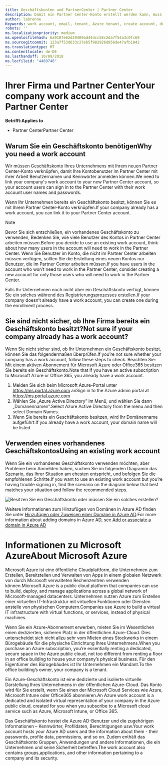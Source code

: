 ```yaml
---
title: Geschäftskonten und PartnerCenter | Partner Center
description: Damit ein Partner Center-Konto erstellt werden kann, muss Ihr Unternehmen ein Geschäftskonto besitzen.
author: labrenne
Keywords: work account, email, tenant, Azure tenant, create account, domain name
robots: ''
ms.localizationpriority: medium
ms.openlocfilehash: 6a9187e62d29409ad44dcc58c2da7f54a3c0fc69
ms.sourcegitcommit: 123a7f53d633c27eb5f982926d856de47afb1042
ms.translationtype: MT
ms.contentlocale: de-DE
ms.lasthandoff: 10/09/2018
ms.locfileid: "4489746"
---
```

# <a name="your-company-work-account-and-the-partner-center"></a><span data-ttu-id="b63a5-103">Ihrer Firma und Partner Center</span><span class="sxs-lookup"><span data-stu-id="b63a5-103">Your company work account and the Partner Center</span></span>  

**<span data-ttu-id="b63a5-104">Betrifft:</span><span class="sxs-lookup"><span data-stu-id="b63a5-104">Applies to</span></span>**

-  <span data-ttu-id="b63a5-105">Partner Center</span><span class="sxs-lookup"><span data-stu-id="b63a5-105">Partner Center</span></span>

## <a name="why-you-need-a-work-account"></a><span data-ttu-id="b63a5-106">Warum Sie ein Geschäftskonto benötigen</span><span class="sxs-lookup"><span data-stu-id="b63a5-106">Why you need a work account</span></span>

<span data-ttu-id="b63a5-107">Wir müssen Geschäftskonto Ihres Unternehmens mit Ihrem neuen Partner Center-Konto verknüpfen, damit Ihre Kontobenutzer im Partner Center mit ihrer Arbeit Benutzernamen und Kennwörter anmelden können.</span><span class="sxs-lookup"><span data-stu-id="b63a5-107">We need to link your company's work account to your new Partner Center account, so your account users can sign in to the Partner Center with their work account user names and passwords.</span></span>

<span data-ttu-id="b63a5-108">Wenn Ihr Unternehmen bereits ein Geschäftskonto besitzt, können Sie es mit Ihrem Partner Center-Konto verknüpfen.</span><span class="sxs-lookup"><span data-stu-id="b63a5-108">If your company already has a work account, you can link it to your Partner Center account.</span></span> 

> [!NOTE]  
>  <span data-ttu-id="b63a5-109">Bevor Sie sich entschließen, ein vorhandenes Geschäftskonto zu verwenden, Bedenken Sie, wie viele Benutzer des Kontos in Partner Center arbeiten müssen.</span><span class="sxs-lookup"><span data-stu-id="b63a5-109">Before you decide to use an existing work account, think about how many users in the account will need to work in the Partner Center.</span></span> <span data-ttu-id="b63a5-110">Wenn Sie Benutzer im Konto, die nicht im Partner Center arbeiten müssen verfügen, sollten Sie die Erstellung eines neuen Kontos nur Benutzer, die im Partner Center arbeiten müssen.</span><span class="sxs-lookup"><span data-stu-id="b63a5-110">If you have users in the account who won’t need to work in the Partner Center, consider creating a new account for only those users who will need to work in the Partner Center.</span></span>

<span data-ttu-id="b63a5-111">Falls Ihr Unternehmen noch nicht über ein Geschäftskonto verfügt, können Sie ein solches während des Registrierungsprozesses erstellen.</span><span class="sxs-lookup"><span data-stu-id="b63a5-111">If your company doesn’t already have a work account, you can create one during the enrollment process.</span></span> 

## <a name="not-sure-if-your-company-already-has-a-work-account"></a><span data-ttu-id="b63a5-112">Sie sind nicht sicher, ob Ihre Firma bereits ein Geschäftskonto besitzt?</span><span class="sxs-lookup"><span data-stu-id="b63a5-112">Not sure if your company already has a work account?</span></span>

<span data-ttu-id="b63a5-113">Wenn Sie nicht sicher sind, ob Ihr Unternehmen ein Geschäftskonto besitzt, können Sie das folgendermaßen überprüfen.</span><span class="sxs-lookup"><span data-stu-id="b63a5-113">If you’re not sure whether your company has a work account, follow these steps to check.</span></span> <span data-ttu-id="b63a5-114">Beachten Sie: Mit einem aktiven Abonnement für Microsoft Azure oder Office365 besitzen Sie bereits ein Geschäftskonto.</span><span class="sxs-lookup"><span data-stu-id="b63a5-114">Note that if you have an active subscription to Microsoft Azure or Office 365, you already have a work account.</span></span>
1.  <span data-ttu-id="b63a5-115">Melden Sie sich beim Microsoft Azure-Portal unter https://ms.portal.azure.com an</span><span class="sxs-lookup"><span data-stu-id="b63a5-115">Sign in to the Azure admin portal at https://ms.portal.azure.com</span></span>
2.  <span data-ttu-id="b63a5-116">Wählen Sie „Azure Active Directory” im Menü, und wählen Sie dann „Domänennamen”.</span><span class="sxs-lookup"><span data-stu-id="b63a5-116">Select Azure Active Directory from the menu and then select Domain Names.</span></span>
3.  <span data-ttu-id="b63a5-117">Wenn Sie bereits ein Geschäftskonto besitzen, wird Ihr Domänenname aufgeführt.</span><span class="sxs-lookup"><span data-stu-id="b63a5-117">If you already have a work account, your domain name will be listed.</span></span>

## <a name="using-an-existing-work-account"></a><span data-ttu-id="b63a5-118">Verwenden eines vorhandenes Geschäftskontos</span><span class="sxs-lookup"><span data-stu-id="b63a5-118">Using an existing work account</span></span>

<span data-ttu-id="b63a5-119">Wenn Sie ein vorhandenes Geschäftskonto verwenden möchten, aber Probleme beim Anmelden haben, suchen Sie im folgenden Diagramm das Szenario, das Ihrer Situation am ehesten entspricht, und befolgen Sie die empfohlenen Schritte.</span><span class="sxs-lookup"><span data-stu-id="b63a5-119">If you want to use an existing work account but you’re having trouble signing in, find the scenario on the diagram below that best matches your situation and follow the recommended steps.</span></span> 

![Besitzen Sie ein Geschäftskonto oder müssen Sie ein solches erstellen?](images/onboardingAADFlow.png)

<span data-ttu-id="b63a5-121">Weitere Informationen zum Hinzufügen von Domänen in Azure AD finden Sie unter [Hinzufügen oder Zuweisen einer Domäne in Azure AD](https://docs.microsoft.com/azure/active-directory/active-directory-add-domain).</span><span class="sxs-lookup"><span data-stu-id="b63a5-121">For more information about adding domains in Azure AD, see [Add or associate a domain in Azure AD](https://docs.microsoft.com/azure/active-directory/active-directory-add-domain)</span></span>

# <a name="about-microsoft-azure"></a><span data-ttu-id="b63a5-122">Informationen zu Microsoft Azure</span><span class="sxs-lookup"><span data-stu-id="b63a5-122">About Microsoft Azure</span></span>

<span data-ttu-id="b63a5-123">Microsoft Azure ist eine öffentliche Cloudplattform, die Unternehmen zum Erstellen, Bereitstellen und Verwalten von Apps in einem globalen Netzwerk von durch Microsoft verwalteten Rechenzentren verwenden können.</span><span class="sxs-lookup"><span data-stu-id="b63a5-123">Microsoft Azure is a public cloud platform that companies can use to build, deploy, and manage applications across a global network of Microsoft-managed datacenters.</span></span> <span data-ttu-id="b63a5-124">Unternehmen nutzen Azure zum Erstellen einer virtuellen IT-Infrastruktur mit virtuellen Funktionen oder Diensten anstelle von physischen Computern.</span><span class="sxs-lookup"><span data-stu-id="b63a5-124">Companies use Azure to build a virtual IT infrastructure with virtual functions, or services, instead of physical machines.</span></span> 

<span data-ttu-id="b63a5-125">Wenn Sie ein Azure-Abonnement erwerben, mieten Sie im Wesentlichen einen dedizierten, sicheren Platz in der öffentlichen Azure-Cloud. Dies unterscheidet sich nicht allzu sehr vom Mieten eines Stockwerks in einem Bürogebäude für die physische Einrichtung Ihres Unternehmens.</span><span class="sxs-lookup"><span data-stu-id="b63a5-125">When you purchase an Azure subscription, you’re essentially renting a dedicated, secure space in the Azure public cloud, not too different from renting a floor in an office building to house your company’s physical business.</span></span> <span data-ttu-id="b63a5-126">Für den Eigentümer des Bürogebäudes ist Ihr Unternehmen ein Mandant.</span><span class="sxs-lookup"><span data-stu-id="b63a5-126">To the office building’s owner, your company is a tenant.</span></span> 

<span data-ttu-id="b63a5-127">Ein Azure-Geschäftskonto ist eine dedizierte und isolierte virtuelle Darstellung Ihres Unternehmens in der öffentlichen Azure-Cloud. Das Konto wird für Sie erstellt, wenn Sie einen der Microsoft Cloud Services wie Azure, Microsoft Intune oder Office365 abonnieren.</span><span class="sxs-lookup"><span data-stu-id="b63a5-127">An Azure work account is a dedicated and isolated virtual representation of your company in the Azure public cloud, created for you when you subscribe to a Microsoft cloud service such as Azure, Microsoft Intune, or Office 365.</span></span> 

<span data-ttu-id="b63a5-128">Das Geschäftskonto hostet die Azure AD-Benutzer und die zugehörigen Informationen – Kennwörter, Profildaten, Berechtigungen usw.</span><span class="sxs-lookup"><span data-stu-id="b63a5-128">Your work account hosts your Azure AD users and the information about them - their passwords, profile data, permissions, and so on.</span></span> <span data-ttu-id="b63a5-129">Zudem enthält das Geschäftskonto Gruppen, Anwendungen und andere Informationen, die ein Unternehmen und seine Sicherheit betreffen.</span><span class="sxs-lookup"><span data-stu-id="b63a5-129">The work account also contains groups,applications, and other information pertaining to a company and its security.</span></span> 
